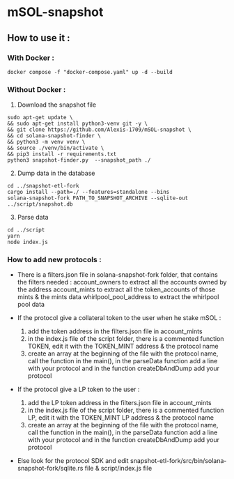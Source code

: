 # mSOL-snapshot

## How to use it :
### With Docker :

 ```docker compose -f "docker-compose.yaml" up -d --build```

### Without Docker :
1) Download the snapshot file
```
sudo apt-get update \
&& sudo apt-get install python3-venv git -y \
&& git clone https://github.com/Alexis-1709/mSOL-snapshot \
&& cd solana-snapshot-finder \
&& python3 -m venv venv \
&& source ./venv/bin/activate \
&& pip3 install -r requirements.txt
python3 snapshot-finder.py  --snapshot_path ./
```
2) Dump data in the database
```
cd ../snapshot-etl-fork
cargo install --path=./ --features=standalone --bins
solana-snapshot-fork PATH_TO_SNAPSHOT_ARCHIVE --sqlite-out ../script/snapshot.db
```
3) Parse data
```
cd ../script
yarn
node index.js
```

### How to add new protocols :
- There is a filters.json file in solana-snapshot-fork folder, that contains the filters needed : 
    account_owners to extract all the accounts owned by the address
    account_mints to extract all the token_accounts of those mints & the mints data
    whirlpool_pool_address to extract the whirlpool pool data

- If the protocol give a collateral token to the user when he stake mSOL :
    1) add the token address in the filters.json file in account_mints
    2) in the index.js file of the script folder, there is a commented function TOKEN, edit it with the TOKEN_MINT address & the protocol name
    3) create an array at the beginning of the file with the protocol name, call the function in the main(), in the parseData function add a line with your protocol and in the function createDbAndDump add your protocol

- If the protocol give a LP token to the user :
    1) add the LP token address in the filters.json file in account_mints
    2) in the index.js file of the script folder, there is a commented function LP, edit it with the TOKEN_MINT LP address & the protocol name
     3) create an array at the beginning of the file with the protocol name, call the function in the main(), in the parseData function add a line with your protocol and in the function createDbAndDump add your protocol

- Else look for the protocol SDK and edit snapshot-etl-fork/src/bin/solana-snapshot-fork/sqlite.rs file & script/index.js file
